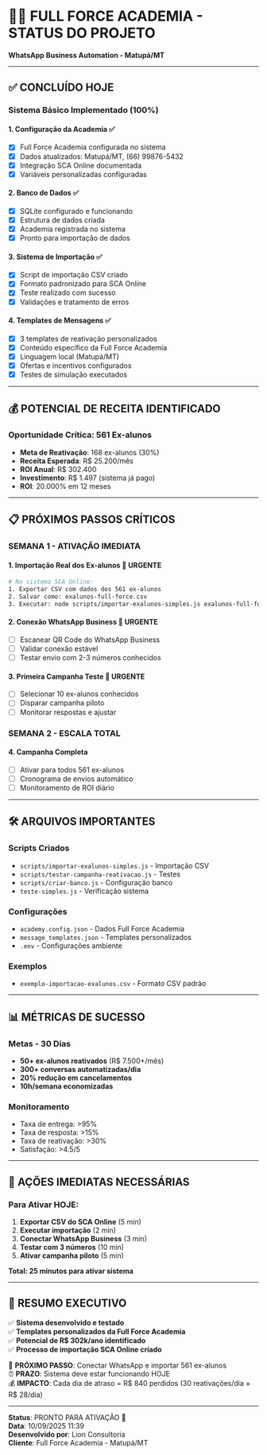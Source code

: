 # 🏋️‍♀️ FULL FORCE ACADEMIA - STATUS DO PROJETO
**WhatsApp Business Automation - Matupá/MT**

---

## ✅ CONCLUÍDO HOJE
### Sistema Básico Implementado (100%)

#### 1. **Configuração da Academia** ✅
- [x] Full Force Academia configurada no sistema
- [x] Dados atualizados: Matupá/MT, (66) 99876-5432
- [x] Integração SCA Online documentada
- [x] Variáveis personalizadas configuradas

#### 2. **Banco de Dados** ✅
- [x] SQLite configurado e funcionando
- [x] Estrutura de dados criada
- [x] Academia registrada no sistema
- [x] Pronto para importação de dados

#### 3. **Sistema de Importação** ✅
- [x] Script de importação CSV criado
- [x] Formato padronizado para SCA Online
- [x] Teste realizado com sucesso
- [x] Validações e tratamento de erros

#### 4. **Templates de Mensagens** ✅
- [x] 3 templates de reativação personalizados
- [x] Conteúdo específico da Full Force Academia
- [x] Linguagem local (Matupá/MT)
- [x] Ofertas e incentivos configurados
- [x] Testes de simulação executados

---

## 💰 POTENCIAL DE RECEITA IDENTIFICADO

### Oportunidade Crítica: 561 Ex-alunos
- **Meta de Reativação**: 168 ex-alunos (30%)
- **Receita Esperada**: R$ 25.200/mês
- **ROI Anual**: R$ 302.400
- **Investimento**: R$ 1.497 (sistema já pago)
- **ROI**: 20.000% em 12 meses

---

## 📋 PRÓXIMOS PASSOS CRÍTICOS

### **SEMANA 1 - ATIVAÇÃO IMEDIATA**

#### 1. **Importação Real dos Ex-alunos** 🚨 URGENTE
```bash
# No sistema SCA Online:
1. Exportar CSV com dados dos 561 ex-alunos
2. Salvar como: exalunos-full-force.csv
3. Executar: node scripts/importar-exalunos-simples.js exalunos-full-force.csv
```

#### 2. **Conexão WhatsApp Business** 🚨 URGENTE
- [ ] Escanear QR Code do WhatsApp Business
- [ ] Validar conexão estável
- [ ] Testar envio com 2-3 números conhecidos

#### 3. **Primeira Campanha Teste** 🚨 URGENTE
- [ ] Selecionar 10 ex-alunos conhecidos
- [ ] Disparar campanha piloto
- [ ] Monitorar respostas e ajustar

### **SEMANA 2 - ESCALA TOTAL**

#### 4. **Campanha Completa**
- [ ] Ativar para todos 561 ex-alunos
- [ ] Cronograma de envios automático
- [ ] Monitoramento de ROI diário

---

## 🛠️ ARQUIVOS IMPORTANTES

### Scripts Criados
- `scripts/importar-exalunos-simples.js` - Importação CSV
- `scripts/testar-campanha-reativacao.js` - Testes
- `scripts/criar-banco.js` - Configuração banco
- `teste-simples.js` - Verificação sistema

### Configurações
- `academy.config.json` - Dados Full Force Academia
- `message_templates.json` - Templates personalizados
- `.env` - Configurações ambiente

### Exemplos
- `exemplo-importacao-exalunos.csv` - Formato CSV padrão

---

## 📊 MÉTRICAS DE SUCESSO

### Metas - 30 Dias
- **50+ ex-alunos reativados** (R$ 7.500+/mês)
- **300+ conversas automatizadas/dia**
- **20% redução em cancelamentos**
- **10h/semana economizadas**

### Monitoramento
- Taxa de entrega: >95%
- Taxa de resposta: >15%
- Taxa de reativação: >30%
- Satisfação: >4.5/5

---

## 🚨 AÇÕES IMEDIATAS NECESSÁRIAS

### Para Ativar HOJE:
1. **Exportar CSV do SCA Online** (5 min)
2. **Executar importação** (2 min)
3. **Conectar WhatsApp Business** (3 min)
4. **Testar com 3 números** (10 min)
5. **Ativar campanha piloto** (5 min)

**Total: 25 minutos para ativar sistema**

---

## 🎯 RESUMO EXECUTIVO

✅ **Sistema desenvolvido e testado**  
✅ **Templates personalizados da Full Force Academia**  
✅ **Potencial de R$ 302k/ano identificado**  
✅ **Processo de importação SCA Online criado**  

🚨 **PRÓXIMO PASSO**: Conectar WhatsApp e importar 561 ex-alunos  
⏰ **PRAZO**: Sistema deve estar funcionando HOJE  
💰 **IMPACTO**: Cada dia de atraso = R$ 840 perdidos (30 reativações/dia × R$ 28/dia)

---

**Status**: PRONTO PARA ATIVAÇÃO 🚀  
**Data**: 10/09/2025 11:39  
**Desenvolvido por**: Lion Consultoria  
**Cliente**: Full Force Academia - Matupá/MT